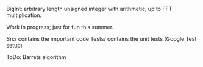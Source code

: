 BigInt: arbitrary length unsigned integer with arithmetic, up to FFT multiplication. 


Work in progress; just for fun this summer. 

Src/ contains the important code
Tests/ contains the unit tests (Google Test setup)


ToDo: Barrets algorithm
